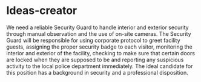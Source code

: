 # Ideas-creator
We need a reliable Security Guard to handle interior and exterior security through manual observation and the use of on-site cameras. The Security Guard will be responsible for using corporate protocol to greet facility guests, assigning the proper security badge to each visitor, monitoring the interior and exterior of the facility, checking to make sure that certain doors are locked when they are supposed to be and reporting any suspicious activity to the local police department immediately. The ideal candidate for this position has a background in security and a professional disposition.
